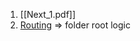 1. [[Next_1.pdf]]
2. [Routing](https://nextjs.org/docs/app/building-your-application/routing) => folder root logic